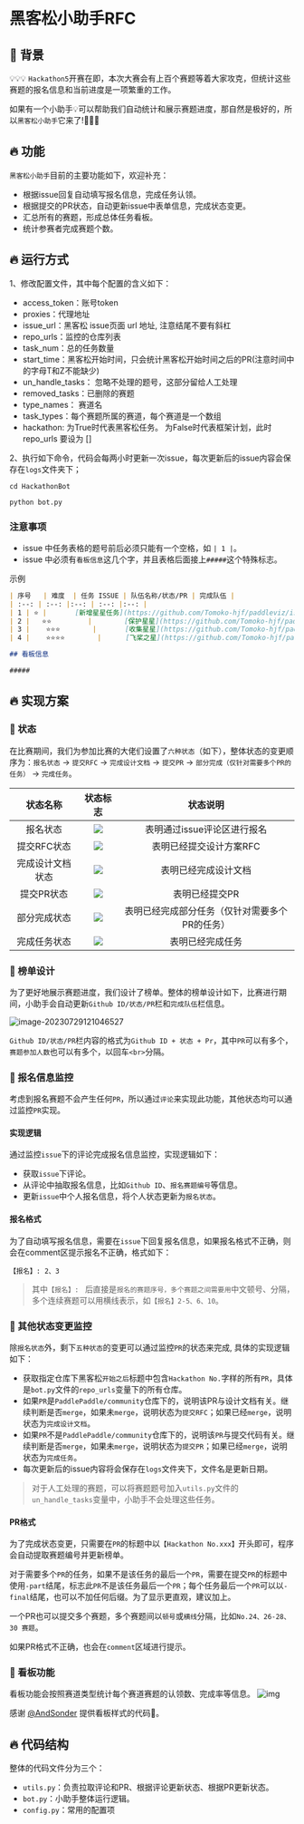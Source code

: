# 黑客松小助手RFC

## 📄 背景

💡💡💡 `Hackathon5`开赛在即，本次大赛会有上百个赛题等着大家攻克，但统计这些赛题的报名信息和当前进度是一项繁重的工作。

如果有一个小助手💡可以帮助我们自动统计和展示赛题进度，那自然是极好的，所以`黑客松小助手`它来了!🎉🎉🎉

## 🔥 功能

`黑客松小助手`目前的主要功能如下，欢迎补充：

* 根据issue回复自动填写报名信息，完成任务认领。
* 根据提交的PR状态，自动更新issue中表单信息，完成状态变更。
* 汇总所有的赛题，形成总体任务看板。
* 统计参赛者完成赛题个数。

## 🔥 运行方式
1、修改配置文件，其中每个配置的含义如下：
* access_token：账号token
* proxies：代理地址
* issue_url：黑客松 issue页面 url 地址, 注意结尾不要有斜杠
* repo_urls：监控的仓库列表
* task_num：总的任务数量
* start_time：黑客松开始时间，只会统计黑客松开始时间之后的PR(注意时间中的字母T和Z不能缺少)
* un_handle_tasks： 忽略不处理的题号，这部分留给人工处理
* removed_tasks：已删除的赛题
* type_names： 赛道名
* task_types：每个赛题所属的赛道，每个赛道是一个数组
* hackathon: 为True时代表黑客松任务。 为False时代表框架计划，此时 repo_urls 要设为 []

2、执行如下命令，代码会每两小时更新一次issue，每次更新后的issue内容会保存在`logs`文件夹下；
```shell
cd HackathonBot

python bot.py
```

### 注意事项
* issue 中任务表格的题号前后必须只能有一个空格，如 `| 1 |`。
* issue 中必须有`看板信息`这几个字，并且表格后面接上`#####`这个特殊标志。

示例
```markdown
| 序号   | 难度  | 任务 ISSUE | 队伍名称/状态/PR | 完成队伍 |
| :--: | :--: |:--: | :--: |:--: |
| 1 | ⭐ |       [新增星星任务](https://github.com/Tomoko-hjf/paddleviz/issues/1)         |           |           |
| 2 |   ⭐⭐         |        [保护星星](https://github.com/Tomoko-hjf/paddleviz/issues/1)         |           |           |
| 3 |    ⭐⭐⭐        |       [收集星星](https://github.com/Tomoko-hjf/paddleviz/issues/1)          |           |           |
| 4 |    ⭐⭐⭐⭐        |      [飞桨之星](https://github.com/Tomoko-hjf/paddleviz/issues/1)          |           |           |

## 看板信息

#####
```

## 🔥 实现方案

### 🚀 状态

在比赛期间，我们为参加比赛的大佬们设置了`六种状态`（如下），整体状态的变更顺序为：`报名状态` -> `提交RFC` -> `完成设计文档` -> `提交PR` -> `部分完成（仅针对需要多个PR的任务）` -> `完成任务`。 

|     状态名称     |                           状态标志                           |          状态说明           |
| :--------------: | :----------------------------------------------------------: | :-------------------------: |
|     报名状态     | <img src="https://img.shields.io/badge/状态-报名-2ECC71" />  | 表明通过issue评论区进行报名 |
|   提交RFC状态    | <img src="https://img.shields.io/badge/状态-提交RFC-F1C40F" /> |   表明已经提交设计方案RFC   |
| 完成设计文档状态 | <img src="https://img.shields.io/badge/状态-完成设计文档-3498DB" /> |    表明已经完成设计文档     |
|    提交PR状态    | <img src="https://img.shields.io/badge/状态-提交PR-F39C12" /> |       表明已经提交PR        |
|    部分完成状态    | <img src="https://img.shields.io/badge/状态-部分完成-FFC0CB" /> |       表明已经完成部分任务（仅针对需要多个PR的任务）        |
|   完成任务状态   | <img src="https://img.shields.io/badge/状态-完成任务-9B59B6" /> |      表明已经完成任务       |

### 🚀 榜单设计

为了更好地展示赛题进度，我们设计了榜单。整体的榜单设计如下，比赛进行期间，小助手会自动更新`Github ID/状态/PR`栏和`完成队伍`栏信息。

![image-20230729121046527](./images/1.png)

`Github ID/状态/PR`栏内容的格式为`Github ID + 状态 + Pr`，其中`PR`可以有多个，`赛题参加人数`也可以有多个，以回车`<br>`分隔。

### 🚀 报名信息监控

考虑到报名赛题不会产生任何`PR`，所以通过`评论`来实现此功能，其他状态均可以通过监控`PR`实现。

#### 实现逻辑

通过监控`issue`下的评论完成报名信息监控，实现逻辑如下：

* 获取`issue`下评论。
* 从评论中抽取报名信息，比如`Github ID`、`报名赛题编号`等信息。
* 更新`issue`中个人报名信息，将个人状态更新为`报名状态`。

#### 报名格式

为了自动填写报名信息，需要在`issue`下回复报名信息，如果报名格式不正确，则会在comment区提示报名不正确，格式如下：

```
【报名】: 2、3
```

> 其中`【报名】: ` 后直接是`报名的赛题序号，多个赛题之间需要用`中文顿号、分隔，多个连续赛题可以用横线表示，如`【报名】2-5、6、10`。

### 🚀 其他状态变更监控

除`报名状态`外，剩下`五种状态`的变更可以通过监控`PR`的状态来完成, 具体的实现逻辑如下：

* 获取指定仓库下黑客松`开始之后`标题中包含`Hackathon No.`字样的所有`PR`，具体是`bot.py`文件的`repo_urls`变量下的所有仓库。
* 如果`PR`是`PaddlePaddle/community`仓库下的，说明该PR与设计文档有关。继续判断是否`merge`，如果未`merge`，说明状态为`提交RFC`；如果已经`merge`，说明状态为`完成设计文档`。
* 如果`PR`不是`PaddlePaddle/community`仓库下的，说明该`PR`与提交代码有关。继续判断是否`merge`，如果未`merge`，说明状态为`提交PR`；如果已经`merge`，说明状态为`完成任务`。
* 每次更新后的issue内容将会保存在`logs`文件夹下，文件名是更新日期。

> 对于人工处理的赛题，可以将赛题题号加入`utils.py`文件的`un_handle_tasks`变量中，小助手不会处理这些任务。

#### PR格式

为了完成状态变更，只需要在`PR`的标题中以`【Hackathon No.xxx】`开头即可，程序会自动提取赛题编号并更新榜单。

对于需要多个`PR`的任务，如果不是该任务的最后一个`PR`，需要在提交`PR`的标题中使用`-part`结尾，标志此`PR`不是该任务最后一个`PR`；每个任务最后一个`PR`可以以`-final`结尾，也可以不加任何后缀。为了显示更直观，建议加上。

一个PR也可以提交多个赛题，多个赛题间以`顿号`或`横线`分隔，比如`No.24、26-28、30 赛题`。

如果PR格式不正确，也会在`comment`区域进行提示。

### 🚀 看板功能
看板功能会按照赛道类型统计每个赛道赛题的认领数、完成率等信息。
![img](./images/board.png)

感谢 [@AndSonder](https://github.com/AndSonder) 提供看板样式的代码🍻。

## 🔥 代码结构

整体的代码文件分为三个：

* `utils.py`：负责拉取评论和PR、根据评论更新状态、根据PR更新状态。
* `bot.py`：小助手整体运行逻辑。
* `config.py`：常用的配置项
